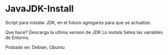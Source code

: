 # JavaJDK-Install
Script para instalar JDK, en el futuro agregares para que se actualize.

Que hace?
Descarga la ultima version de JDK
Lo instala
Setea las variables de Entorno.

Probado en: Debian, Ubuntu
